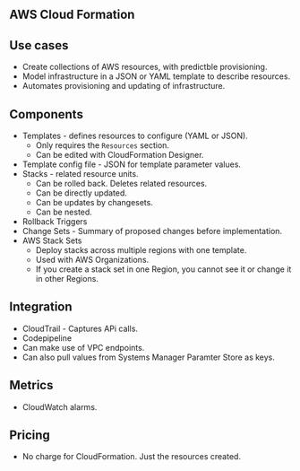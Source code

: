 ## AWS Cloud Formation

## Use cases

- Create collections of AWS resources, with predictble provisioning.
- Model infrastructure in a JSON or YAML template to describe resources.
- Automates provisioning and updating of infrastructure.

## Components

- Templates - defines resources to configure (YAML or JSON).
  - Only requires the `Resources` section.
  - Can be edited with CloudFormation Designer.
- Template config file - JSON for template parameter values.
- Stacks - related resource units.
  - Can be rolled back. Deletes related resources.
  - Can be directly updated.
  - Can be updates by changesets.
  - Can be nested.
- Rollback Triggers
- Change Sets - Summary of proposed changes before implementation.
- AWS Stack Sets
  - Deploy stacks across multiple regions with one template.
  - Used with AWS Organizations.
  - If you create a stack set in one Region, you cannot see it or change it in other Regions.

## Integration

- CloudTrail - Captures APi calls.
- Codepipeline
- Can make use of VPC endpoints.
- Can also pull values from Systems Manager Paramter Store as keys.

## Metrics

- CloudWatch alarms.

## Pricing

- No charge for CloudFormation. Just the resources created.
